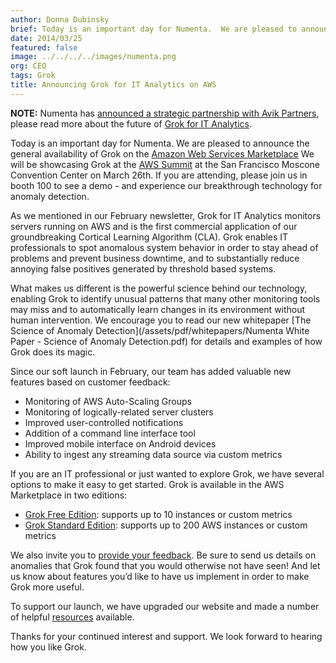 ```yaml
---
author: Donna Dubinsky
brief: Today is an important day for Numenta.  We are pleased to announce the general availability of Grok on the Amazon Web Services Marketplace. We will be showcasing Grok at the
date: 2014/03/25
featured: false
image: ../../../../images/numenta.png
org: CEO
tags: Grok
title: Announcing Grok for IT Analytics on AWS
---
```


**NOTE:** Numenta has [announced a strategic partnership with Avik Partners](/press/numenta-announces-licensing-of-grok-for-it-to-avik-partners.html),
please read more about the future of
[Grok for IT Analytics](http://grokstream.com).

Today is an important day for Numenta.  We are pleased to announce the general
availability of Grok on the
[Amazon Web Services Marketplace](https://aws.amazon.com/marketplace/search/results/ref=gtw_navgno_search_box?page=1&searchTerms=grok)
We will be showcasing Grok at the
[AWS Summit](https://aws.amazon.com/aws-summit-2014/san-francisco/)
at the San Francisco Moscone Convention Center on March 26th.  If you are
attending, please join us in booth 100 to see a demo - and experience our
breakthrough technology for anomaly detection.

As we mentioned in our February newsletter, Grok for IT Analytics monitors
servers running on AWS and is the first commercial application of our
groundbreaking Cortical Learning Algorithm (CLA). Grok enables
IT professionals to spot anomalous system behavior in order to stay ahead of
problems and prevent business downtime, and to substantially reduce annoying
false positives generated by threshold based systems.

What makes us different is the powerful science behind our technology, enabling
Grok to identify unusual patterns that many other monitoring tools may miss and
to automatically learn changes in its environment without human intervention.
We encourage you to read our new whitepaper
[The Science of Anomaly Detection](/assets/pdf/whitepapers/Numenta White Paper - Science of Anomaly Detection.pdf)
for details and examples of how Grok does its magic.

Since our soft launch in February, our team has added valuable new features
based on customer feedback:

* Monitoring of AWS Auto-Scaling Groups
* Monitoring of logically-related server clusters
* Improved user-controlled notifications
* Addition of a command line interface tool
* Improved mobile interface on Android devices
* Ability to ingest any streaming data source via custom metrics

If you are an IT professional or just wanted to explore Grok, we have several
options to make it easy to get started.  Grok is available in the AWS
Marketplace in two editions:

* [Grok Free Edition](https://aws.amazon.com/marketplace/pp/B00I18SNQ6/ref=srh_res_product_title?ie=UTF8&sr=0-3&qid=1395708910993):
supports up to 10 instances or custom metrics
* [Grok Standard Edition](https://aws.amazon.com/marketplace/pp/B00HJAA5MM/ref=srh_res_product_title?ie=UTF8&sr=0-2&qid=1395708888644):
supports up to 200 AWS instances or custom metrics

We also invite you to [provide your feedback](/contact/). Be
sure to send us details on anomalies that Grok found that you would otherwise
not have seen!  And let us know about features you’d like to have us implement
in order to make Grok more useful.

To support our launch, we have upgraded our website and made a number of helpful
[resources](/grok/#resources) available.

Thanks for your continued interest and support.  We look forward to hearing how
you like Grok.
